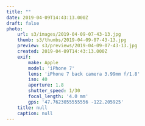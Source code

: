 ```yaml
---
title: ""
date: 2019-04-09T14:43:13.000Z
draft: false
photo:
    url: s3/images/2019-04-09-07-43-13.jpg
    thumb: s3/thumbs/2019-04-09-07-43-13.jpg
    preview: s3/previews/2019-04-09-07-43-13.jpg
    created: 2019-04-09T14:43:13.000Z
    exif:
        make: Apple
        model: 'iPhone 7'
        lens: 'iPhone 7 back camera 3.99mm f/1.8'
        iso: 40
        aperture: 1.8
        shutter_speed: 1/30
        focal_length: '4.0 mm'
        gps: '47.7623055555556 -122.205925'
    title: null
    caption: null
---
```


